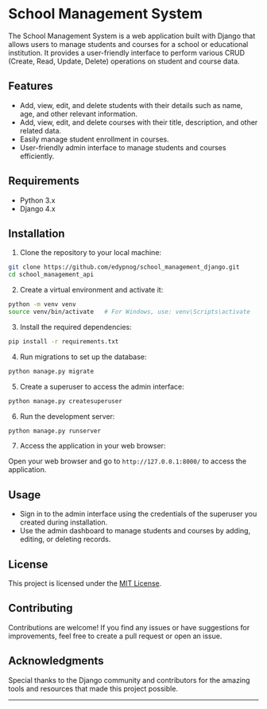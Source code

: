 # School Management System

The School Management System is a web application built with Django that allows users to manage students and courses for a school or educational institution. 
It provides a user-friendly interface to perform various CRUD (Create, Read, Update, Delete) operations on student and course data.

## Features

- Add, view, edit, and delete students with their details such as name, age, and other relevant information.
- Add, view, edit, and delete courses with their title, description, and other related data.
- Easily manage student enrollment in courses.
- User-friendly admin interface to manage students and courses efficiently.

## Requirements

- Python 3.x
- Django 4.x

## Installation

1. Clone the repository to your local machine:

```bash
git clone https://github.com/edypnog/school_management_django.git
cd school_management_api
```

2. Create a virtual environment and activate it:

```bash
python -m venv venv
source venv/bin/activate   # For Windows, use: venv\Scripts\activate
```

3. Install the required dependencies:

```bash
pip install -r requirements.txt
```

4. Run migrations to set up the database:

```bash
python manage.py migrate
```

5. Create a superuser to access the admin interface:

```bash
python manage.py createsuperuser
```

6. Run the development server:

```bash
python manage.py runserver
```

7. Access the application in your web browser:

Open your web browser and go to `http://127.0.0.1:8000/` to access the application.

## Usage

- Sign in to the admin interface using the credentials of the superuser you created during installation.
- Use the admin dashboard to manage students and courses by adding, editing, or deleting records.

## License

This project is licensed under the [MIT License](LICENSE).

## Contributing

Contributions are welcome! If you find any issues or have suggestions for improvements, feel free to create a pull request or open an issue.

## Acknowledgments

Special thanks to the Django community and contributors for the amazing tools and resources that made this project possible.

---
